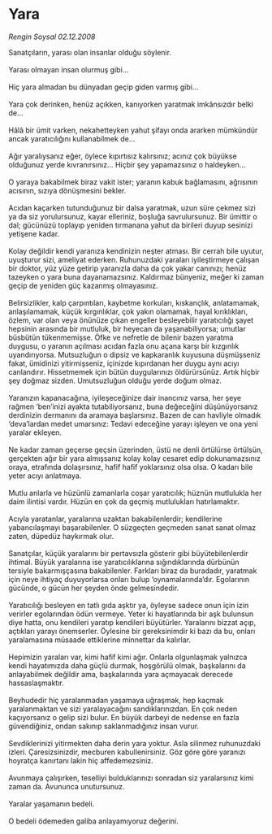# Yara

*Rengin Soysal 02.12.2008*

<div class="taraf_structure_2col_1zq">
<div class="margen_n">



 <p>Sanatçıların, yarası olan insanlar olduğu söylenir. <br/><br/>Yarası olmayan insan olurmuş gibi... <br/><br/>Hiç yara almadan bu dünyadan geçip giden varmış gibi... <br/><br/>Yara çok derinken, henüz açıkken, kanıyorken yaratmak imkânsızdır belki de... <br/><br/>Hâlâ bir ümit varken, nekahetteyken yahut şifayı onda ararken mümkündür ancak yaratıcılığını kullanabilmek de... <br/><br/>Ağır yaralıysanız eğer, öylece kıpırtısız kalırsınız; acınız çok büyükse olduğunuz yerde kıvranırsınız... Hiçbir şey yapamazsınız o haldeyken... <br/><br/>O yaraya bakabilmek biraz vakit ister; yaranın kabuk bağlamasını, ağrısının acısının, sızıya dönüşmesini bekler. <br/><br/>Acıdan kaçarken tutunduğunuz bir dalsa yaratmak, uzun süre çekmez sizi ya da siz yorulursunuz, kayar elleriniz, boşluğa savrulursunuz. Bir ümittir o dal; gücünüzü toplayıp yeniden tırmanana yahut da birileri duyup sesinizi yetişene kadar. <br/><br/>Kolay değildir kendi yaranıza kendinizin neşter atması. Bir cerrah bile uyutur, uyuşturur sizi, ameliyat ederken. Ruhunuzdaki yaraları iyileştirmeye çalışan bir doktor, yüz yüze getirip yaranızla daha da çok yakar canınızı; henüz tazeyken o yara buna dayanamazsınız. Kaldırmaz bünyeniz, meğer ki zaman geçip de yeniden güç kazanmış olmayasınız. <br/><br/>Belirsizlikler, kalp çarpıntıları, kaybetme korkuları, kıskançlık, anlatamamak, anlaşılamamak, küçük kırgınlıklar, çok yakın olamamak, hayal kırıklıkları, özlem, var olan veya önünüze çıkan engeller besleyebilir yaratıcılığı şayet hepsinin arasında bir mutluluk, bir heyecan da yaşanabiliyorsa; umutlar büsbütün tükenmemişse. Öfke ve nefretle de bilenir bazen yaratma duygusu, o yaranın açılması acıdan fazla onu açana karşı bir kızgınlık uyandırıyorsa. Mutsuzluğun o dipsiz ve kapkaranlık kuyusuna düşmüşseniz fakat, ümidinizi yitirmişseniz, içinizde kıpırdanan her duygu aynı acıyı canlandırır. Hissetmemek için bütün duygularınızı öldürürsünüz. Artık hiçbir şey doğmaz sizden. Umutsuzluğun olduğu yerde doğum olmaz. <br/><br/>Yaranızın kapanacağına, iyileşeceğinize dair inancınız varsa, her şeye rağmen ‘ben’inizi ayakta tutabiliyorsanız, buna değeceğini düşünüyorsanız derdinizin dermanını da aramaya başlarsınız. Bazen de can havliyle olmadık ‘deva’lardan medet umarsınız: Tedavi edeceğine yarayı işleyen ve ona yeni yaralar ekleyen. <br/><br/>Ne kadar zaman geçerse geçsin üzerinden, üstü ne denli örtülürse örtülsün, gerçekten ağır bir yara almışsanız kolay kolay cesaret edip dokunamazsınız oraya, etrafında dolaşırsınız, hafif hafif yoklarsınız olsa olsa. O kadarı bile yeter acıyı anlatmaya. <br/><br/>Mutlu anlarla ve hüzünlü zamanlarla coşar yaratıcılık; hüznün mutlulukla her daim ilintisi vardır. Hüzün en çok da geçmiş mutlulukları hatırlamaktır. <br/><br/>Acıyla yaratanlar, yaralarına uzaktan bakabilenlerdir; kendilerine yabancılaşmayı başarabilenler. O süzgeçten geçmeden sanat sanat olmaz zaten, düpedüz haykırmak olur. <br/><br/>Sanatçılar, küçük yaralarını bir pertavsızla gösterir gibi büyütebilenlerdir ihtimal. Büyük yaralarına ise yaratıcılıklarına sığındıklarında dürbünün tersiyle bakarmışçasına bakabilenler. Farkları biraz da buradadır, yaratmak için neye ihtiyaç duyuyorlarsa onları bulup ‘oynamalarında’dır. Egolarının gücünde, o gücün her şeyden önde gelmesindedir. <br/><br/>Yaratıcılığı besleyen en tatlı gıda aşktır ya, öyleyse sadece onun için izin verirler egolarından ödün vermeye. Yeter ki hayatlarında bir aşk bulunsun diye hatta, onu kendileri yaratıp kendileri büyütürler. Yaralarını bizzat açıp, açtıkları yarayı önemserler. Öylesine bir gereksinimdir ki bazı da bu, onları yaralamasına müsaade ettiklerine minnettar da kalırlar. <br/><br/>Hepimizin yaraları var, kimi hafif kimi ağır. Onlarla olgunlaşmak yalnızca kendi hayatımızda daha güçlü durmak, hoşgörülü olmak, başkalarını da anlayabilmek değildir ama, başkalarında yara açmayacak derecede hassaslaşmaktır. <br/><br/>Beyhudedir hiç yaralanmadan yaşamaya uğraşmak, hep kaçmak yaralanmaktan ve sizi yaralayacağını sandıklarınızdan. En çok neden kaçıyorsanız o gelip sizi bulur. En büyük darbeyi de nedense en fazla güvendiğiniz, ondan sakınıp saklanmadığınız insan vurur. <br/><br/>Sevdiklerinizi yitirmekten daha derin yara yoktur. Asla silinmez ruhunuzdaki izleri. Çaresizsinizdir, mecburen kabullenirsiniz. Göz göre göre yaranızı hoyratça kanırtanı lakin hiç affedemezsiniz. <br/><br/>Avunmaya çalışırken, teselliyi bulduklarınızı sonradan siz yaralarsınız kimi zaman da. Avununca unutursunuz. <br/><br/>Yaralar yaşamanın bedeli. <br/><br/>O bedeli ödemeden galiba anlayamıyoruz değerini.</p>

<br/>


<div id="taraf_not">
</div>

</div>


</div>

